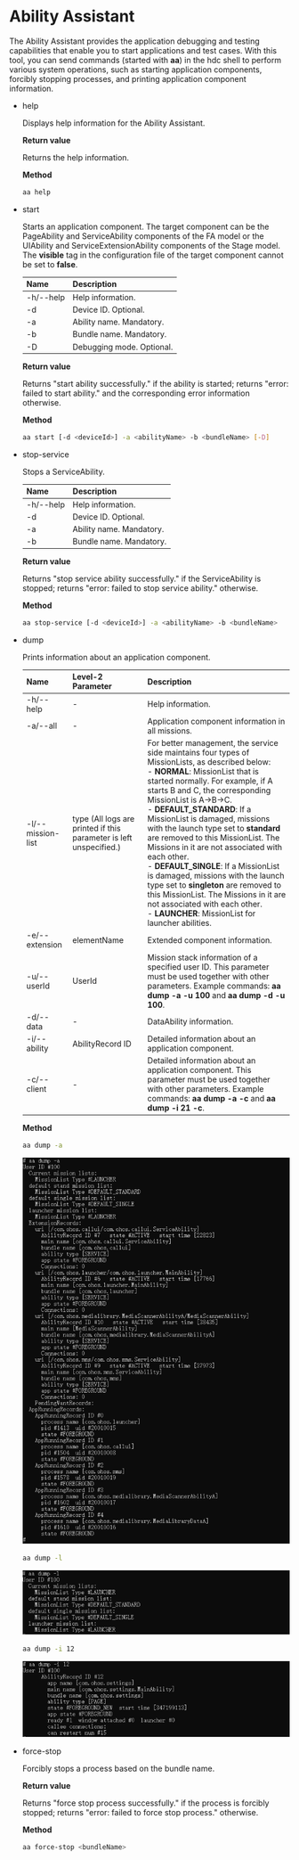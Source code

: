 # Ability Assistant


The Ability Assistant provides the application debugging and testing capabilities that enable you to start applications and test cases. With this tool, you can send commands (started with **aa**) in the hdc shell to perform various system operations, such as starting application components, forcibly stopping processes, and printing application component information.


- help
  
  Displays help information for the Ability Assistant.

  **Return value**

  Returns the help information.

  **Method**

  
  ```bash
  aa help
  ```


- start
  
  Starts an application component. The target component can be the PageAbility and ServiceAbility components of the FA model or the UIAbility and ServiceExtensionAbility components of the Stage model. The **visible** tag in the configuration file of the target component cannot be set to **false**.

  | Name| Description|
  | -------- | -------- |
  | -h/--help | Help information.|
  | -d | Device ID. Optional.|
  | -a | Ability name. Mandatory.|
  | -b | Bundle name. Mandatory.|
  | -D | Debugging mode. Optional.|

  **Return value**

  Returns "start ability successfully." if the ability is started; returns "error: failed to start ability." and the corresponding error information otherwise.

  **Method**

  
  ```bash
  aa start [-d <deviceId>] -a <abilityName> -b <bundleName> [-D]
  ```

- stop-service
  
  Stops a ServiceAbility.

  | Name| Description|
  | -------- | -------- |
  | -h/--help | Help information.|
  | -d | Device ID. Optional.|
  | -a | Ability name. Mandatory.|
  | -b | Bundle name. Mandatory.|

  **Return value**

  Returns "stop service ability successfully." if the ServiceAbility is stopped; returns "error: failed to stop service ability." otherwise.

  **Method**

  
  ```bash
  aa stop-service [-d <deviceId>] -a <abilityName> -b <bundleName>
  ```

- dump
  
    Prints information about an application component.
  
    | Name| Level-2 Parameter| Description|
  | -------- | -------- | -------- |
  | -h/--help | - | Help information.|
  | -a/--all | - | Application component information in all missions.|
  | -l/--mission-list | type (All logs are printed if this parameter is left unspecified.)| For better management, the service side maintains four types of MissionLists, as described below:<br>- **NORMAL**: MissionList that is started normally. For example, if A starts B and C, the corresponding MissionList is A->B->C.<br>- **DEFAULT_STANDARD**: If a MissionList is damaged, missions with the launch type set to **standard** are removed to this MissionList. The Missions in it are not associated with each other.<br>- **DEFAULT_SINGLE**: If a MissionList is damaged, missions with the launch type set to **singleton** are removed to this MissionList. The Missions in it are not associated with each other.<br>- **LAUNCHER**: MissionList for launcher abilities. |
  | -e/--extension | elementName | Extended component information.|
  | -u/--userId | UserId | Mission stack information of a specified user ID. This parameter must be used together with other parameters. Example commands: **aa dump -a -u 100** and **aa dump -d -u 100**.|
  | -d/--data | - | DataAbility information.|
  | -i/--ability | AbilityRecord ID | Detailed information about an application component.|
  | -c/--client | - | Detailed information about an application component. This parameter must be used together with other parameters. Example commands: **aa dump -a -c** and **aa dump -i 21 -c**.|

  **Method**

  
  ```bash
  aa dump -a
  ```

  ![aa-dump-a](figures/aa-dump-a.png)

  
  ```bash
  aa dump -l
  ```

  ![aa-dump-l](figures/aa-dump-l.png)

  
  ```bash
  aa dump -i 12
  ```

  ![aa-dump-i](figures/aa-dump-i.png)

- force-stop
  
  Forcibly stops a process based on the bundle name.

  **Return value**

  Returns "force stop process successfully." if the process is forcibly stopped; returns "error: failed to force stop process." otherwise.

  **Method**

  
  ```bash
  aa force-stop <bundleName>
  ```
